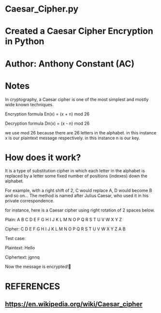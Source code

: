 # Caesar_Cipher.py
# Created a Caesar Cipher Encryption in Python
# Author: Anthony Constant (AC)


# Notes

 In cryptography, a Caesar cipher is one of the most simplest and mostly wide known techniques.  

Encryption formula 
En(x) = (x + n) mod 26 

Decryption formula 
Dn(x) = (x - n) mod 26

we use mod 26 because there are 26 letters in the alphabet.
in this instance x is our plaintext message respectively.
in this instance n is our key.

# How does it work? 

It is a type of substitution cipher in which each letter in the alphabet is replaced by a letter some fixed number of positions (indexes) down the alphabet. 

For example, with a right shift of 2, C would replace A, D would become B and so on... The method is named after Julius Caesar, who used it in his private correspondence. 

for instance, here is a Caesar cipher using right rotation of 2 spaces below. 

Plain:  A B C D E F G H I J K L M N O P Q R S T U V W X Y Z

Cipher: C D E F G H I J K L M N O P Q R S T U V W X Y Z A B

Test case: 
 
Plaintext: Hello

Ciphertext: jgnnq

Now the message is encrypted!🔐 

# REFERENCES 

## https://en.wikipedia.org/wiki/Caesar_cipher
